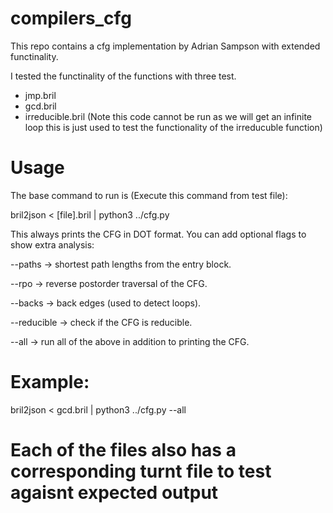 # compilers_cfg
This repo contains a cfg implementation by Adrian Sampson with extended functinality.

I tested the functinality of the functions with three test.
- jmp.bril
- gcd.bril
- irreducible.bril (Note this code cannot be run as we will get an infinite loop this is just used to test the functionality of the irreducuble function)

# Usage

The base command to run is (Execute this command from test file):

bril2json < [file].bril | python3 ../cfg.py


This always prints the CFG in DOT format. You can add optional flags to show extra analysis:

--paths → shortest path lengths from the entry block.

--rpo → reverse postorder traversal of the CFG.

--backs → back edges (used to detect loops).

--reducible → check if the CFG is reducible.

--all → run all of the above in addition to printing the CFG.

# Example:

bril2json < gcd.bril | python3 ../cfg.py --all

# Each of the files also has a corresponding turnt file to test agaisnt expected output

